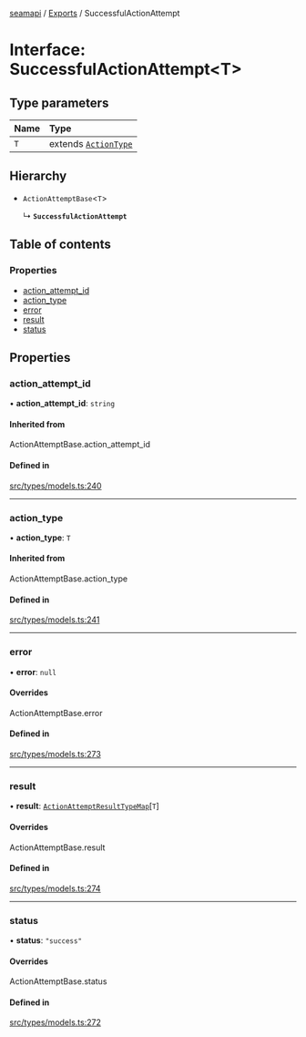 [seamapi](../README.md) / [Exports](../modules.md) / SuccessfulActionAttempt

# Interface: SuccessfulActionAttempt<T\>

## Type parameters

| Name | Type |
| :------ | :------ |
| `T` | extends [`ActionType`](../modules.md#actiontype) |

## Hierarchy

- `ActionAttemptBase`<`T`\>

  ↳ **`SuccessfulActionAttempt`**

## Table of contents

### Properties

- [action\_attempt\_id](SuccessfulActionAttempt.md#action_attempt_id)
- [action\_type](SuccessfulActionAttempt.md#action_type)
- [error](SuccessfulActionAttempt.md#error)
- [result](SuccessfulActionAttempt.md#result)
- [status](SuccessfulActionAttempt.md#status)

## Properties

### action\_attempt\_id

• **action\_attempt\_id**: `string`

#### Inherited from

ActionAttemptBase.action\_attempt\_id

#### Defined in

[src/types/models.ts:240](https://github.com/seamapi/javascript/blob/main/src/types/models.ts#L240)

___

### action\_type

• **action\_type**: `T`

#### Inherited from

ActionAttemptBase.action\_type

#### Defined in

[src/types/models.ts:241](https://github.com/seamapi/javascript/blob/main/src/types/models.ts#L241)

___

### error

• **error**: ``null``

#### Overrides

ActionAttemptBase.error

#### Defined in

[src/types/models.ts:273](https://github.com/seamapi/javascript/blob/main/src/types/models.ts#L273)

___

### result

• **result**: [`ActionAttemptResultTypeMap`](ActionAttemptResultTypeMap.md)[`T`]

#### Overrides

ActionAttemptBase.result

#### Defined in

[src/types/models.ts:274](https://github.com/seamapi/javascript/blob/main/src/types/models.ts#L274)

___

### status

• **status**: ``"success"``

#### Overrides

ActionAttemptBase.status

#### Defined in

[src/types/models.ts:272](https://github.com/seamapi/javascript/blob/main/src/types/models.ts#L272)
